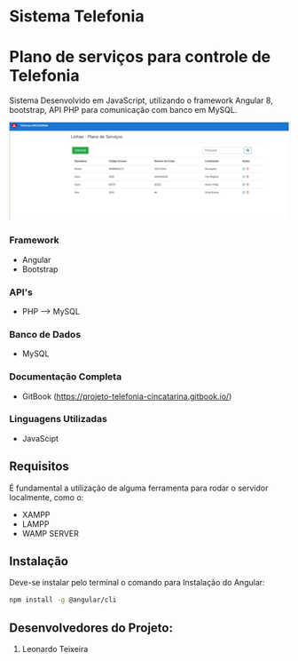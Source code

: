 # Sistema Telefonia

# Plano de serviços para controle de Telefonia

 Sistema Desenvolvido em JavaScript, utilizando o framework Angular 8, bootstrap, API PHP para comunicação com banco em MySQL.

 ![](sistema.png)

### Framework

* Angular
* Bootstrap

### API's 

* PHP --> MySQL 

### Banco de Dados 

* MySQL

### Documentação Completa

* GitBook (<https://projeto-telefonia-cincatarina.gitbook.io/>)


### Linguagens Utilizadas

* JavaScipt

## Requisitos

É fundamental a utilização de alguma ferramenta para rodar o servidor localmente, como o:

* XAMPP
* LAMPP
* WAMP SERVER


## Instalação
Deve-se instalar pelo terminal o comando para Instalação do Angular:

```sh
npm install -g @angular/cli
``` 


## Desenvolvedores do Projeto:

1. Leonardo Teixeira
